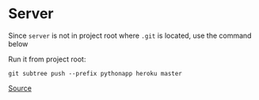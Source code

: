 # Server

Since `server` is not in project root where `.git` is located, use the command below

Run it from project root: 

`git subtree push --prefix pythonapp heroku master`

[Source](https://coderwall.com/p/ssxp5q/heroku-deployment-without-the-app-being-at-the-repo-root-in-a-subfolder)
